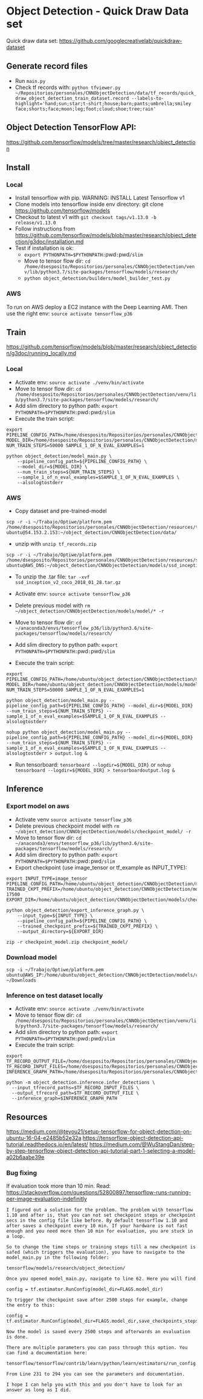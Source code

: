 # Object Detection - Quick Draw Data set

Quick draw data set: https://github.com/googlecreativelab/quickdraw-dataset

## Generate record files

 * Run `main.py`
 * Check tf records with: `python tfviewer.py ~/Repositorios/personales/CNNObjectDetection/data/tf_records/quick_draw_object_detection_train_dataset.record --labels-to-highlight='hand;sun;star;t-shirt;house;barn;pants;umbrella;smiley face;shorts;face;moon;leg;foot;cloud;shoe;tree;rain'`

## Object Detection TensorFlow API:

https://github.com/tensorflow/models/tree/master/research/object_detection

## Install

### Local

 * Install tensorflow with pip. WARNING: INSTALL Latest Tensorflow v1
 * Clone models into tensorflow inside env directory: git clone https://github.com/tensorflow/models
 * Checkout to latest v1 with `git checkout tags/v1.13.0 -b release/v1.13.0`
 * Follow instructions from https://github.com/tensorflow/models/blob/master/research/object_detection/g3doc/installation.md
 * Test if installation is ok:
    * `export PYTHONPATH=$PYTHONPATH:`pwd`:`pwd`/slim`
    * Move to tensor flow dir: `cd /home/dsesposito/Repositorios/personales/CNNObjectDetection/venv/lib/python3.7/site-packages/tensorflow/models/research/`
    * `python object_detection/builders/model_builder_test.py`

### AWS

To run on AWS deploy a EC2 instance with the Deep Learning AMI. Then use the right env: `source activate tensorflow_p36`

## Train

https://github.com/tensorflow/models/blob/master/research/object_detection/g3doc/running_locally.md

### Local
 * Activate env: `source activate ./venv/bin/activate`
 * Move to tensor flow dir: `cd /home/dsesposito/Repositorios/personales/CNNObjectDetection/venv/lib/python3.7/site-packages/tensorflow/models/research/`
 * Add slim directory to python path: `export PYTHONPATH=$PYTHONPATH:`pwd`:`pwd`/slim`
 * Execute the train script:

```
export PIPELINE_CONFIG_PATH=/home/dsesposito/Repositorios/personales/CNNObjectDetection/models/ssd_inception_v2_coco/ssd_inception_v2_coco_local.config MODEL_DIR=/home/dsesposito/Repositorios/personales/CNNObjectDetection/models/model NUM_TRAIN_STEPS=50000 SAMPLE_1_OF_N_EVAL_EXAMPLES=1
```

```
python object_detection/model_main.py \
    --pipeline_config_path=${PIPELINE_CONFIG_PATH} \
    --model_dir=${MODEL_DIR} \
    --num_train_steps=${NUM_TRAIN_STEPS} \
    --sample_1_of_n_eval_examples=$SAMPLE_1_OF_N_EVAL_EXAMPLES \
    --alsologtostderr
```

### AWS

 * Copy dataset and pre-trained-model
``` 
scp -r -i ~/Trabajo/Optiwe/platform.pem /home/dsesposito/Repositorios/personales/CNNObjectDetection/resources/tf_records.zip  ubuntu@54.153.2.153:~/object_detection/CNNObjectDetection/data/
```
 * unzip with `unzip tf_records.zip `

```
scp -r -i ~/Trabajo/Optiwe/platform.pem /home/dsesposito/Repositorios/personales/CNNObjectDetection/resources/ssd_inception_v2_coco_2018_01_28.tar.gz  ubuntu@AWS_DNS:~/object_detection/CNNObjectDetection/models/ssd_inception_v2_coco
```

 * To unzip the .tar file: `tar -xvf ssd_inception_v2_coco_2018_01_28.tar.gz`

 * Activate env: `source activate tensorflow_p36`
 * Delete previous model with `rm ~/object_detection/CNNObjectDetection/models/model/* -r`
 * Move to tensor flow dir: `cd ~/anaconda3/envs/tensorflow_p36/lib/python3.6/site-packages/tensorflow/models/research/`
 * Add slim directory to python path: `export PYTHONPATH=$PYTHONPATH:`pwd`:`pwd`/slim`
 * Execute the train script:

```
export PIPELINE_CONFIG_PATH=/home/ubuntu/object_detection/CNNObjectDetection/models/ssd_inception_v2_coco/ssd_inception_v2_coco.config MODEL_DIR=/home/ubuntu/object_detection/CNNObjectDetection/models/model NUM_TRAIN_STEPS=50000 SAMPLE_1_OF_N_EVAL_EXAMPLES=1
```
```
python object_detection/model_main.py --pipeline_config_path=${PIPELINE_CONFIG_PATH} --model_dir=${MODEL_DIR} --num_train_steps=${NUM_TRAIN_STEPS} --sample_1_of_n_eval_examples=$SAMPLE_1_OF_N_EVAL_EXAMPLES --alsologtostderr
```

```
nohup python object_detection/model_main.py --pipeline_config_path=${PIPELINE_CONFIG_PATH} --model_dir=${MODEL_DIR} --num_train_steps=${NUM_TRAIN_STEPS} --sample_1_of_n_eval_examples=$SAMPLE_1_OF_N_EVAL_EXAMPLES --alsologtostderr > output.log & 
```

  * Run tensorboard: `tensorboard --logdir=${MODEL_DIR}` or `nohup tensorboard --logdir=${MODEL_DIR} > tensorboardoutput.log &`

## Inference

### Export model on aws

 * Activate venv `source activate tensorflow_p36`
 * Delete previous checkpoint model with `rm ~/object_detection/CNNObjectDetection/models/checkpoint_model/ -r`
 * Move to tensor flow dir: `cd ~/anaconda3/envs/tensorflow_p36/lib/python3.6/site-packages/tensorflow/models/research/`
 * Add slim directory to python path: `export PYTHONPATH=$PYTHONPATH:`pwd`:`pwd`/slim`
 * Export checkpoint (use image_tensor or tf_example as INPUT_TYPE):

```
export INPUT_TYPE=image_tensor PIPELINE_CONFIG_PATH=/home/ubuntu/object_detection/CNNObjectDetection/models/ssd_inception_v2_coco/ssd_inception_v2_coco.config TRAINED_CKPT_PREFIX=/home/ubuntu/object_detection/CNNObjectDetection/models/model/model.ckpt-17500 EXPORT_DIR=/home/ubuntu/object_detection/CNNObjectDetection/models/checkpoint_model
```

```
python object_detection/export_inference_graph.py \
    --input_type=${INPUT_TYPE} \
    --pipeline_config_path=${PIPELINE_CONFIG_PATH} \
    --trained_checkpoint_prefix=${TRAINED_CKPT_PREFIX} \
    --output_directory=${EXPORT_DIR}
```

```
zip -r checkpoint_model.zip checkpoint_model/
```

### Download model

```
scp -i ~/Trabajo/Optiwe/platform.pem ubuntu@AWS_IP:/home/ubuntu/object_detection/CNNObjectDetection/models/checkpoint_model.zip ~/Downloads
```

### Inference on test dataset locally
 * Activate env: `source activate ./venv/bin/activate`
 * Move to tensor flow dir: `cd /home/dsesposito/Repositorios/personales/CNNObjectDetection/venv/lib/python3.7/site-packages/tensorflow/models/research/`
 * Add slim directory to python path: `export PYTHONPATH=$PYTHONPATH:`pwd`:`pwd`/slim`
 * Execute the train script:

```
export TF_RECORD_OUTPUT_FILE=/home/dsesposito/Repositorios/personales/CNNObjectDetection/data/inference_on_test_ds.tfrecord TF_RECORD_INPUT_FILES=/home/dsesposito/Repositorios/personales/CNNObjectDetection/data/quick_draw_object_detection_test_dataset.record INFERENCE_GRAPH_PATH=/home/dsesposito/Repositorios/personales/CNNObjectDetection/models/checkpoint_model_input_type_tf_example/frozen_inference_graph.pb
```
```
python -m object_detection.inference.infer_detections \
  --input_tfrecord_paths=$TF_RECORD_INPUT_FILES \
  --output_tfrecord_path=$TF_RECORD_OUTPUT_FILE \
  --inference_graph=$INFERENCE_GRAPH_PATH
```


## Resources

https://medium.com/@teyou21/setup-tensorflow-for-object-detection-on-ubuntu-16-04-e2485b52e32a
https://tensorflow-object-detection-api-tutorial.readthedocs.io/en/latest/
https://medium.com/@WuStangDan/step-by-step-tensorflow-object-detection-api-tutorial-part-1-selecting-a-model-a02b6aabe39e


### Bug fixing

If evaluation took more than 10 min. Read: https://stackoverflow.com/questions/52800897/tensorflow-runs-running-per-image-evaluation-indefinitly

```
I figured out a solution for the problem. The problem with tensorflow 1.10 and after is, that you can not set checkpoint steps or checkpoint secs in the config file like before. By default tensorflow 1.10 and after saves a checkpoint every 10 min. If your hardware is not fast enough and you need more then 10 min for evaluation, you are stuck in a loop.

So to change the time steps or training steps till a new checkpoint is safed (which triggers the evaluation), you have to navigate to the model_main.py in the following folder:

tensorflow/models/research/object_detection/

Once you opened model_main.py, navigate to line 62. Here you will find

config = tf.estimator.RunConfig(model_dir=FLAGS.model_dir)

To trigger the checkpoint save after 2500 steps for example, change the entry to this:

config = tf.estimator.RunConfig(model_dir=FLAGS.model_dir,save_checkpoints_steps=2500).

Now the model is saved every 2500 steps and afterwards an evaluation is done.

There are multiple parameters you can pass through this option. You can find a documentation here:

tensorflow/tensorflow/contrib/learn/python/learn/estimators/run_config.py.

From Line 231 to 294 you can see the parameters and documentation.

I hope I can help you with this and you don't have to look for an answer as long as I did.
```